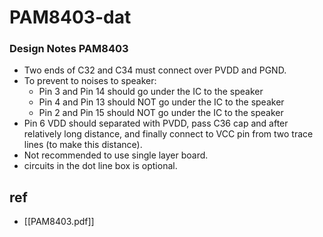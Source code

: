 
# PAM8403-dat 

### Design Notes PAM8403
* Two ends of C32 and C34 must connect over PVDD and PGND.
* To prevent to noises to speaker:<br />
    * Pin 3 and Pin 14 should go under the IC to the speaker
    * Pin 4 and Pin 13 should NOT go under the IC to the speaker
    * Pin 2 and Pin 15 should NOT go under the IC to the speaker
* Pin 6 VDD should separated with PVDD, pass C36 cap and after relatively long distance, and finally connect to VCC pin from two trace lines (to make this distance).
* Not recommended to use single layer board.
* circuits in the dot line box is optional.



## ref 

- [[PAM8403.pdf]]
